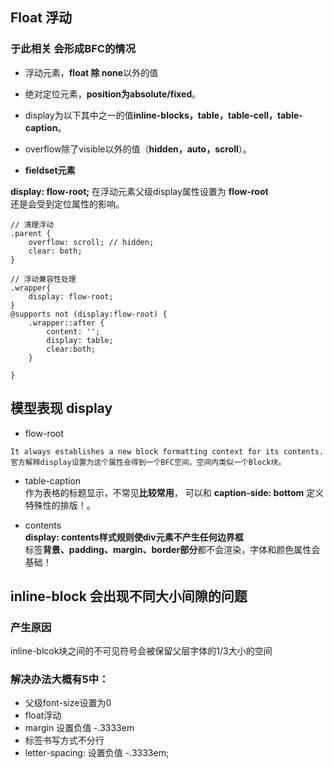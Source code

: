 ## Float 浮动

### 于此相关 会形成BFC的情况
- 浮动元素，**float 除 none**以外的值 <br >
- 绝对定位元素，**position为absolute/fixed**。<br >

- display为以下其中之一的值**inline-blocks，table，table-cell，table-caption**。<br >
- overflow除了visible以外的值（**hidden，auto，scroll**）。<br >

- **fieldset元素**<br >

**display: flow-root;**
在浮动元素父级display属性设置为 **flow-root** <br >
还是会受到定位属性的影响。 <br >

```
// 清理浮动
.parent {
    overflow: scroll; // hidden;
    clear: both;
}

// 浮动兼容性处理
.wrapper{
    display: flow-root;
} 
@supports not (display:flow-root) {
    .wrapper::after {
        content: '';
        display: table;
        clear:both;
    }

}
```

## 模型表现 display

- flow-root <br> 
```
It always establishes a new block formatting context for its contents.
官方解释display设置为这个属性会得到一个BFC空间，空间内类似一个Block块。
```

- table-caption <br >
作为表格的标题显示，不常见**比较常用**， 可以和 **caption-side: bottom** 定义特殊性的排版！。<br >


- contents <br >
**display: contents样式规则使div元素不产生任何边界框** <br >
标签**背景、padding、margin、border部分**都不会渲染，字体和颜色属性会基础！ <br >


##  inline-block 会出现不同大小间隙的问题
### 产生原因
inline-blcok块之间的不可见符号会被保留父层字体的1/3大小的空间 <br >
### 解决办法大概有5中：
- 父级font-size设置为0
- float浮动
- margin  设置负值 -.3333em
- 标签书写方式不分行
- letter-spacing: 设置负值 -.3333em;
